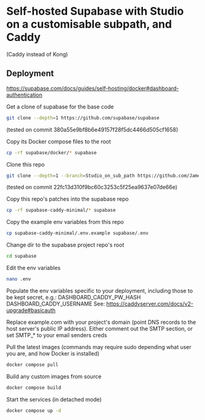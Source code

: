 # Self-hosted Supabase with Studio on a customisable subpath, and Caddy
(Caddy instead of Kong)

## Deployment
https://supabase.com/docs/guides/self-hosting/docker#dashboard-authentication

Get a clone of supabase for the base code
```sh
git clone --depth=1 https://github.com/supabase/supabase
```
(tested on commit 380a55e9bf8b6e49157f28f5dc4466d505cf1658)

Copy its Docker compose files to the root
```sh
cp -rf supabase/docker/* supabase
```


Clone this repo
```sh
git clone --depth=1 --branch=Studio_on_sub_path https://github.com/JamesParrott/supabase-caddy-minimal
```
(tested on commit 22fc13d310f9bc60c3253c5f25ea9637e07de66e)

Copy this repo's patches into the supabase repo
```sh
cp -rf supabase-caddy-minimal/* supabase
```

Copy the example env variables from this repo
```sh
cp supabase-caddy-minimal/.env.example supabase/.env
```

Change dir to the supabase project repo's root
```sh
cd supabase
```

Edit the env variables
```sh
nano .env
```
Populate the env variables specific to your deployment, including those to be kept secret, e.g.:
DASHBOARD_CADDY_PW_HASH
DASHBOARD_CADDY_USERNAME
See: https://caddyserver.com/docs/v2-upgrade#basicauth

Replace example.com with your project's domain (point DNS records to the host server's public IP address).
Either comment out the SMTP section, or set SMTP_* to your email senders creds



Pull the latest images (commands may require sudo depending what user you are, and how Docker is installed)
```sh
docker compose pull
```

Build any custom images from source
```sh
docker compose build
```

Start the services (in detached mode)
```sh
docker compose up -d
```


